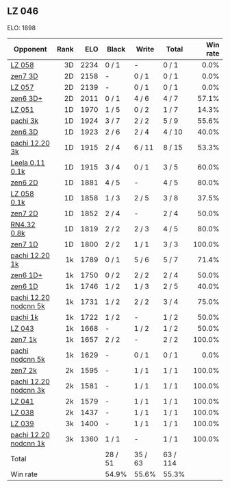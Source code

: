 ## LZ 046 ##

ELO: 1898

Opponent | Rank | ELO | Black | Write | Total | Win rate
---------|-----:|----:|-------|-------|-------|-------:
[LZ 058](LZ%20058.md) | 3D | 2234 | 0 / 1 | - | 0 / 1 | 0.0%
[zen7 3D](zen7%203D.md) | 2D | 2158 | - | 0 / 1 | 0 / 1 | 0.0%
[LZ 057](LZ%20057.md) | 2D | 2139 | - | 0 / 1 | 0 / 1 | 0.0%
[zen6 3D+](zen6%203D+.md) | 2D | 2011 | 0 / 1 | 4 / 6 | 4 / 7 | 57.1%
[LZ 051](LZ%20051.md) | 1D | 1970 | 1 / 5 | 0 / 2 | 1 / 7 | 14.3%
[pachi 3k](pachi%203k.md) | 1D | 1924 | 3 / 7 | 2 / 2 | 5 / 9 | 55.6%
[zen6 3D](zen6%203D.md) | 1D | 1923 | 2 / 6 | 2 / 4 | 4 / 10 | 40.0%
[pachi 12.20 3k](pachi%2012.20%203k.md) | 1D | 1915 | 2 / 4 | 6 / 11 | 8 / 15 | 53.3%
[Leela 0.11 0.1k](Leela%200.11%200.1k.md) | 1D | 1915 | 3 / 4 | 0 / 1 | 3 / 5 | 60.0%
[zen6 2D](zen6%202D.md) | 1D | 1881 | 4 / 5 | - | 4 / 5 | 80.0%
[LZ 058 0.1k](LZ%20058%200.1k.md) | 1D | 1858 | 1 / 3 | 2 / 5 | 3 / 8 | 37.5%
[zen7 2D](zen7%202D.md) | 1D | 1852 | 2 / 4 | - | 2 / 4 | 50.0%
[RN4.32 0.8k](RN4.32%200.8k.md) | 1D | 1819 | 2 / 2 | 2 / 3 | 4 / 5 | 80.0%
[zen7 1D](zen7%201D.md) | 1D | 1800 | 2 / 2 | 1 / 1 | 3 / 3 | 100.0%
[pachi 12.20 1k](pachi%2012.20%201k.md) | 1k | 1789 | 0 / 1 | 5 / 6 | 5 / 7 | 71.4%
[zen6 1D+](zen6%201D+.md) | 1k | 1750 | 0 / 2 | 2 / 2 | 2 / 4 | 50.0%
[zen6 1D](zen6%201D.md) | 1k | 1746 | 1 / 2 | 1 / 3 | 2 / 5 | 40.0%
[pachi 12.20 nodcnn 5k](pachi%2012.20%20nodcnn%205k.md) | 1k | 1731 | 1 / 2 | 2 / 2 | 3 / 4 | 75.0%
[pachi 1k](pachi%201k.md) | 1k | 1722 | 1 / 2 | - | 1 / 2 | 50.0%
[LZ 043](LZ%20043.md) | 1k | 1668 | - | 1 / 2 | 1 / 2 | 50.0%
[zen7 1k](zen7%201k.md) | 1k | 1657 | 2 / 2 | - | 2 / 2 | 100.0%
[pachi nodcnn 5k](pachi%20nodcnn%205k.md) | 1k | 1629 | - | 0 / 1 | 0 / 1 | 0.0%
[zen7 2k](zen7%202k.md) | 2k | 1595 | - | 1 / 1 | 1 / 1 | 100.0%
[pachi 12.20 nodcnn 3k](pachi%2012.20%20nodcnn%203k.md) | 2k | 1581 | - | 1 / 1 | 1 / 1 | 100.0%
[LZ 041](LZ%20041.md) | 2k | 1579 | - | 1 / 1 | 1 / 1 | 100.0%
[LZ 038](LZ%20038.md) | 2k | 1437 | - | 1 / 1 | 1 / 1 | 100.0%
[LZ 039](LZ%20039.md) | 3k | 1400 | - | 1 / 1 | 1 / 1 | 100.0%
[pachi 12.20 nodcnn 1k](pachi%2012.20%20nodcnn%201k.md) | 3k | 1360 | 1 / 1 | - | 1 / 1 | 100.0%
Total | | | 28 / 51 | 35 / 63 | 63 / 114 | 
Win rate| | | 54.9% | 55.6% | 55.3% | 
